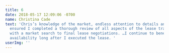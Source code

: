 ```yaml
---
title: 6
date: 2018-05-17 12:09:06 -0700
name: Christina Cade
text: 'Chris’s knowledge of the market, endless attention to details and relationships
  ensured I completed a thorough review of all aspects of the lease transaction beginning
  with a market search to final lease negotiations. …I continue to benefit from his
  availability long after I executed the lease. '
userImg: ''
---
```

